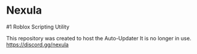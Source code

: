 # Nexula
#1 Roblox Scripting Utility

This repository was created to host the Auto-Updater
It is no longer in use.
https://discord.gg/nexula

